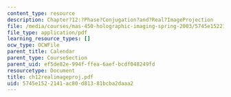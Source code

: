 ```yaml
---
content_type: resource
description: Chapter?12:?Phase?Conjugation?and?Real?ImageProjection
file: /media/courses/mas-450-holographic-imaging-spring-2003/5745e1522141ac80d81381bcba2daaa2_ch12realimageproj.pdf
file_type: application/pdf
learning_resource_types: []
ocw_type: OCWFile
parent_title: Calendar
parent_type: CourseSection
parent_uid: ef5de82e-994f-ffea-6aef-bcdf048249fd
resourcetype: Document
title: ch12realimageproj.pdf
uid: 5745e152-2141-ac80-d813-81bcba2daaa2
---
```

